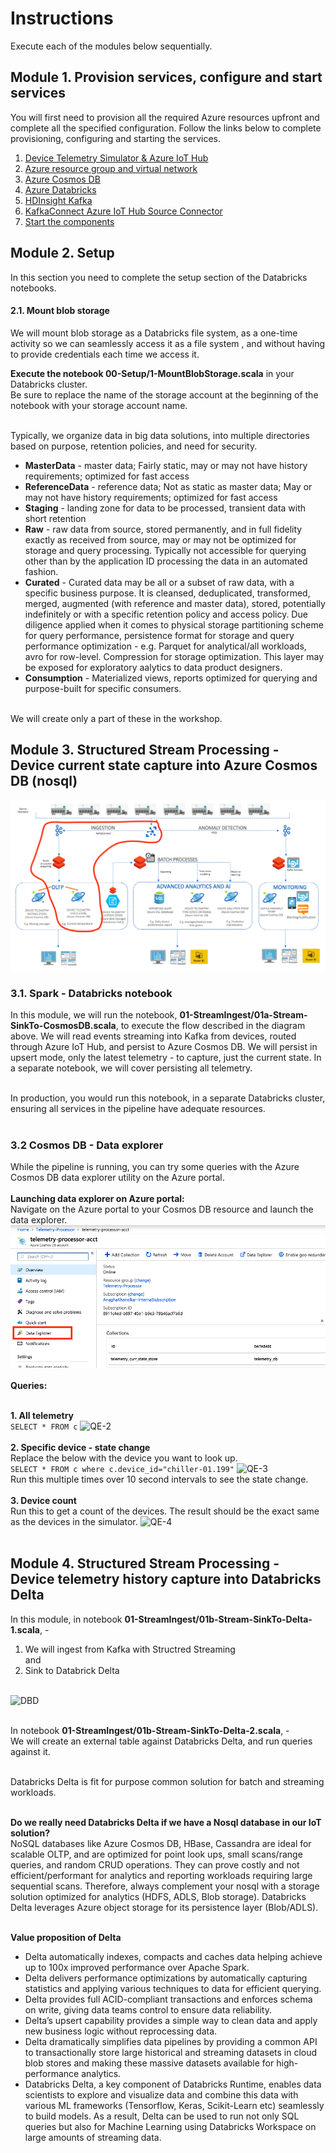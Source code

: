 # Instructions
Execute each of the modules below sequentially.

## Module 1. Provision services, configure and start services
You will first need to provision all the required Azure resources upfront and complete all the specified configuration.  Follow the links below to complete provisioning, configuring and starting the services.
1.  [Device Telemetry Simulator & Azure IoT Hub](Provisioning-1-AzureIoT.md)
2.  [Azure resource group and virtual network](Provisioning-2-Common.md)
3.  [Azure Cosmos DB](Provisioning-3-AzureCosmosDB.md)
4.  [Azure Databricks](Provisioning-4-AzureDatabricks.md)
5.  [HDInsight Kafka](Provisioning-5-Kafka.md)
6.  [KafkaConnect Azure IoT Hub Source Connector](Provisioning-6-KafkaConnect.md)
7.  [Start the components](Provisioning-7-StartTheComponents.md)

## Module 2. Setup 
In this section you need to complete the setup section of the Databricks notebooks.<br>

#### 2.1.  Mount blob storage

We will mount blob storage as a Databricks file system, as a one-time activity so we can seamlessly access it as a file system , and without having to provide credentials each time we access it.

**Execute the notebook 00-Setup/1-MountBlobStorage.scala** in your Databricks cluster.<br>
Be sure to replace the name of the storage account at the beginning of the notebook with your storage account name.<br><br>

Typically, we organize data in big data solutions, into multiple directories based on purpose, retention policies, and need for security.<br>
- **MasterData** - master data; Fairly static, may or may not have history requirements; optimized for fast access <br>
- **ReferenceData** - reference data; Not as static as master data; May or may not have history requirements; optimized for fast access <br>
- **Staging** - landing zone for data to be processed, transient data with short retention<br>
- **Raw** - raw data from source, stored permanently, and in full fidelity exactly as received from source, may or may not be optimized for storage and query processing.  Typically not accessible for querying other than by the application ID processing the data in an automated fashion.<br>
- **Curated** - Curated data may be all or a subset of raw data, with a specific business purpose.  It is cleansed, deduplicated, transformed, merged, augmented (with reference and master data), stored, potentially indefinitely or with a specific retention policy and access policy.  Due diligence applied when it comes to physical storage partitioning scheme for query performance, persistence format for storage and query performance optimization - e.g. Parquet for analytical/all workloads, avro for row-level.  Compression for storage optimization. This layer may be exposed for exploratory aalytics to data product designers.<br>
- **Consumption** - Materialized views, reports optimized for querying and purpose-built for specific consumers.<br><br>

We will create only a part of these in the workshop.

## Module 3. Structured Stream Processing - Device current state capture into Azure Cosmos DB (nosql)
![CurrentStateStore](../images/CurrentState.png)

### 3.1. Spark - Databricks notebook
In this module, we will run the notebook, **01-StreamIngest/01a-Stream-SinkTo-CosmosDB.scala**, to execute the flow described in the diagram above.  We will read events streaming into Kafka from devices, routed through Azure IoT Hub, and persist to Azure Cosmos DB.  We will persist in upsert mode, only the latest telemetry - to capture, just the current state.  In a separate notebook, we will cover persisting all telemetry.<br><br>

In production, you would run this notebook, in a separate Databricks cluster, ensuring all services in the pipeline have adequate resources.<br><br>

### 3.2 Cosmos DB - Data explorer
While the pipeline is running, you can try some queries with the Azure Cosmos DB data explorer utility on the Azure portal.<br><br>
**Launching data explorer on Azure portal:**<br>
Navigate on the Azure portal to your Cosmos DB resource and launch the data explorer.<br>
![QE-1](../images/cosmosdb-query-1.png)
<br><br>
**Queries:** <br><br>

**1. All telemetry**<br>
``` SELECT * FROM c ```
![QE-2](../images/cosmosdb-query-2.png)
<br><br>
**2. Specific device - state change**<br>
Replace the below with the device you want to look up.<br>
```SELECT * FROM c where c.device_id="chiller-01.199"```
![QE-3](../images/cosmosdb-query-3.png)
<br>
Run this multiple times over 10 second intervals to see the state change.
<br><br>
**3. Device count**<br>
Run this to get a count of the devices.  The result should be the exact same as the devices in the simulator.
![QE-4](../images/cosmosdb-query-4.png)
<br><br>

## Module 4. Structured Stream Processing - Device telemetry history capture into Databricks Delta
In this module, in notebook **01-StreamIngest/01b-Stream-SinkTo-Delta-1.scala**, - <br>
1.  We will ingest from Kafka with Structred Streaming <br>
and<br>
2.  Sink to Databrick Delta<br><br>

![DBD](../images/DatabricksDelta.png)
<br><br>

In notebook **01-StreamIngest/01b-Stream-SinkTo-Delta-2.scala**, - <br>
We will create an external table against Databricks Delta, and run queries against it.<br><br>

Databricks Delta is fit for purpose common solution for batch and streaming workloads.<br><br>

**Do we really need Databricks Delta if we have a Nosql database in our IoT solution?**<br>
NoSQL databases like Azure Cosmos DB, HBase, Cassandra are ideal for scalable OLTP, and are optimized for point look ups,  small scans/range queries, and random CRUD operations.  They can prove costly and not efficient/performant for analytics and reporting workloads requiring large sequential scans.  Therefore, always complement your nosql with a storage solution optimized for analytics (HDFS, ADLS, Blob storage).  Databricks Delta leverages Azure object storage for its persistence layer (Blob/ADLS).<br><br>

**Value proposition of Delta**<br>
- Delta automatically indexes, compacts and caches data helping achieve up to 100x improved performance over Apache Spark. <br>
- Delta delivers performance optimizations by automatically capturing statistics and applying various techniques to data for efficient querying.<br>
- Delta provides full ACID-compliant transactions and enforces schema on write, giving data teams control to ensure data reliability. <br>
- Deltaʼs upsert capability provides a simple way to clean data and apply new business logic without reprocessing data.<br>
- Delta dramatically simplifies data pipelines by providing a common API to transactionally store large historical and streaming datasets in cloud blob stores and making these massive datasets available for high-performance analytics.<br>
- Databricks Delta, a key component of Databricks Runtime, enables data scientists to explore and visualize data and combine this data with various ML frameworks (Tensorflow, Keras, Scikit-Learn etc) seamlessly to build models. As a result, Delta can be used to run not only SQL queries but also for Machine Learning using Databricks Workspace on large amounts of streaming data.<br><br>





